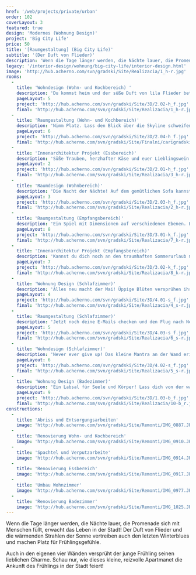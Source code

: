 ```yaml
---
href: '/web/projects/private/urban'
order: 102
coverLayout: 3
featured: true
design: 'Modernes (Wohnung Design)'
project: 'Big City Life'
price: 50
title: '[Raumgestaltung] (Big City Life)'
subtitle: '(Der Duft von Flieder)'
description: 'Wenn die Tage länger werden, die Nächte lauer, die Promenade sich mit Menschen füllt, erwacht das Leben in der Stadt! Der Duft von Flieder und die wärmenden Strahlen der Sonne vertreiben auch den letzten Winterblues und machen Platz für Frühlingsgefühle.'
legacy: '/interior-design/wohnung/big-city-life/interior-design.html'
image: 'http://hub.acherno.com/svn/gradski/Site/Realizacia/1_h-r.jpg'
rooms:
  -
    title: 'Wohndesign (Wohn- und Kochbereich) '
    description: 'Du kommst heim und der süße Duft von lila Flieder betört deine Sinne.  Jetzt noch deine Lieblingsmusik und ein Glas Prosecco mit zwei Blättchen Minze und der Abend ist perfekt.  Dein Apartment und Du. Wer hätte gedacht, dass eine Wohnung so viel Nestwärme geben kann? Stilvolle Raumgestaltung und leidenschaftliche Farben sind das Abbild deines Lifestyles.'
    pageLayout: 5
    project: 'http://hub.acherno.com/svn/gradski/Site/3D/2.02-h_f.jpg'
    final: 'http://hub.acherno.com/svn/gradski/Site/Realizacia/1_h-r.jpg'
  -
    title: 'Raumgestaltung (Wohn- und Kochbereich)'
    description: 'Nimm Platz. Lass den Blick über die Skyline schweifen und werde eins mit deinem Heim.  Genieße die Ruhe, denn bald treffen die ersten Gäste ein.'
    pageLayout: 6
    project: 'http://hub.acherno.com/svn/gradski/Site/3D/2.04-h_f.jpg'
    final: 'http://hub.acherno.com/svn/gradski/Site/Finalni/carigradski%20(7).jpg'
  -
    title: 'Innenarchitektur Projekt (Essbereich)'
    description: 'Süße Trauben, herzhafter Käse und euer Lieblingswein  warten auf der trendigen Küchen Halbinsel. Sie trennt  gekonnt den Ess- und Kochbereich. Die richtige Beats im Hintergrund sorgen für eine ausgelassene Stimmung.'
    pageLayout: 2
    project: 'http://hub.acherno.com/svn/gradski/Site/3D/2.01-h_f.jpg'
    final: 'http://hub.acherno.com/svn/gradski/Site/Realizacia/3_h-r.jpg'
  -
    title: 'Raumdesign (Wohnbereich)'
    description: 'Die Nacht der Nächte! Auf dem gemütlichen Sofa kannst du mit deinen besten Freunden chillen und über die guten alten Zeiten plaudern. Nimm dir die Zeit und genieße diesen Moment in vollen Zügen.'
    pageLayout: 3
    project: 'http://hub.acherno.com/svn/gradski/Site/3D/2.03-h_f.jpg'
    final: 'http://hub.acherno.com/svn/gradski/Site/Realizacia/2_h-r.jpg'
  -
    title: 'Raumgestaltung (Empfangsbereich)'
    description: 'Ein Spiel mit Dimensionen auf verschiedenen Ebenen. Ein Raum wie ein großer Setzkasten - Stilvoll, originell und trotzdem sehr aufgeräumt.'
    pageLayout: 8
    project: 'http://hub.acherno.com/svn/gradski/Site/3D/3.01-k_f.jpg'
    final: 'http://hub.acherno.com/svn/gradski/Site/Realizacia/7_k-r.jpg'
  -
    title: 'Innenarchitektur Projekt (Empfangsbereich)'
    description: 'Kannst du dich noch an den traumhaften Sommerurlaub mit deinen besten Freunden erinnern? Jedes Mal wenn du sie im Foyer deines Apartments empfängst werden sofort, dank der imposanten Fotoleinwände die schönsten Erinnerungen wach.'
    pageLayout: 7
    project: 'http://hub.acherno.com/svn/gradski/Site/3D/3.02-k_f.jpg'
    final: 'http://hub.acherno.com/svn/gradski/Site/Realizacia/8_k-r.jpg'
  -
    title: 'Wohnung Design (Schlafzimmer)'
    description: 'Alles neu macht der Mai! Üppige Blüten versprühen ihr elegantes Aroma und tauchen den Raum in einem Traum aus Rosa, Rot und Weiß.'
    pageLayout: 4
    project: 'http://hub.acherno.com/svn/gradski/Site/3D/4.01-s_f.jpg'
    final: 'http://hub.acherno.com/svn/gradski/Site/Realizacia/4_s-r.jpg'
  -
    title: 'Raumgestaltung (Schlafzimmer)'
    description: 'Jetzt noch deine E-Mails checken und den Flug nach New York buchen.'
    pageLayout: 5
    project: 'http://hub.acherno.com/svn/gradski/Site/3D/4.03-s_f.jpg'
    final: 'http://hub.acherno.com/svn/gradski/Site/Realizacia/6_s-r.jpg'
  -
    title: 'Wohndesign (Schlafzimmer)'
    description: 'Never ever give up! Das kleine Mantra an der Wand erinnert dich jeden Morgen an den wichtigen Dingen im Leben.'
    pageLayout: 6
    project: 'http://hub.acherno.com/svn/gradski/Site/3D/4.02-s_f.jpg'
    final: 'http://hub.acherno.com/svn/gradski/Site/Realizacia/5_s-r.jpg'
  -
    title: 'Wohnung Design (Badezimmer)'
    description: 'Ein Labsal für Seele und Körper! Lass dich von der warmen Regendusche erfrischen und entspannen zugleich. Welch ein Genuss, der Tag kann kommen!'
    pageLayout: 9
    project: 'http://hub.acherno.com/svn/gradski/Site/3D/1.03-b_f.jpg'
    final: 'http://hub.acherno.com/svn/gradski/Site/Realizacia/10-b_r.jpg'
constructions:
  - 
    title: 'Abriss und Entsorgungsarbeiten'
    image: 'http://hub.acherno.com/svn/gradski/Site/Remonti/IMG_0887.JPG'
  - 
    title: 'Renovierung Wohn- und Kochbereich'
    image: 'http://hub.acherno.com/svn/gradski/Site/Remonti/IMG_0910.JPG'
  - 
    title: 'Spachtel und Verputzarbeite'
    image: 'http://hub.acherno.com/svn/gradski/Site/Remonti/IMG_0914.JPG'
  - 
    title: 'Renovierung Essbereich'
    image: 'http://hub.acherno.com/svn/gradski/Site/Remonti/IMG_0917.JPG'
  - 
    title: 'Umbau Wohnzimmer'
    image: 'http://hub.acherno.com/svn/gradski/Site/Remonti/IMG_0977.JPG'
  - 
    title: 'Renovierung Badezimmer'
    image: 'http://hub.acherno.com/svn/gradski/Site/Remonti/IMG_1025.JPG'
---
```

Wenn die Tage länger werden, die  Nächte lauer, die Promenade sich mit Menschen füllt, erwacht das Leben in der Stadt! Der Duft von Flieder und die wärmenden Strahlen der Sonne vertreiben auch den letzten Winterblues und machen Platz für Frühlingsgefühle. 

Auch in den eigenen vier Wänden versprüht der junge Frühling seinen lieblichen Charme. Schau nur, wie dieses kleine, reizvolle Apartmanet die Ankunft des Frühlings in der Stadt feiert!
